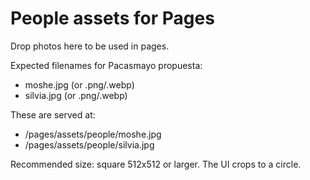 # People assets for Pages

Drop photos here to be used in pages.

Expected filenames for Pacasmayo propuesta:
- moshe.jpg (or .png/.webp)
- silvia.jpg (or .png/.webp)

These are served at:
- /pages/assets/people/moshe.jpg
- /pages/assets/people/silvia.jpg

Recommended size: square 512x512 or larger. The UI crops to a circle.
